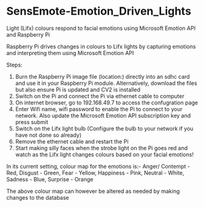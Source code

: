 # SensEmote-Emotion_Driven_Lights
Light (Lifx) colours respond to facial emotions using Microsoft Emotion API and Raspberry Pi

Raspberry Pi drives changes in colours to Lifx lights by capturing emotions and interpreting them using Microsoft Emotion API

Steps:
1. Burn the Raspberry Pi image file (location:) directly into an sdhc card and use it in your Raspberry Pi module. Alternatively, download the files but also ensure Pi is updated and CV2 is installed
2. Switch on the Pi and connect the Pi via ethernet cable to computer
3. On internet browser, go to 192.168.49.7 to access the confugration page
4. Enter Wifi name, wifi password to enable the Pi to connect to your network. Also update the Microsoft Emotion API subscription key and press submit
5. Switch on the Lifx light bulb (Configure the bulb to your network if you have not done so already)
6. Remove the ethernet cable and restart the Pi
7. Start making silly faces when the strobe light on the Pi goes red and watch as the Lifx light changes colours based on your facial emotions!

In its current setting, colour map for the emotions is:-
Anger/ Contempt - Red,
Disgust         - Green,
Fear            - Yellow,
Happiness       - Pink,
Neutral         - White,
Sadness         - Blue,
Surprise        - Orange

The above colour map can however be altered as needed by making changes to the database
